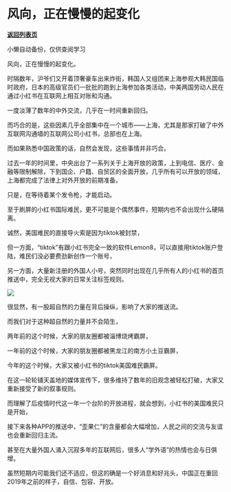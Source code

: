 # ​风向，正在慢慢的起变化

[**返回列表页**](/gzh/政事堂2019)

小懒自动备份，仅供查阅学习

风向，正在慢慢的起变化。

时隔数年，沪爷们又开着顶奢豪车出来炸街，韩国人又组团来上海参观大韩民国临时政府，日本的高级官员们一批批的跑到上海参加各类活动，中美两国劳动人民在通过小红书在互联网上相互对账和沟通。

一度淡薄了数年的中外交流，几乎在一时间重新回归。

而巧合的是，这些因素几乎全部集中在一个城市——上海，尤其是那家打破了中外互联网沟通墙的互联网公司小红书，总部也在上海。

而如果熟悉中国政策的话，自然会发现，这些事情并非巧合。

过去一年的时间里，中央出台了一系列关于上海开放的政策，上到电信、医疗、金融等限制解除，下到国企、户籍、自贸区的全面开放，几乎所有可以开放的领域，上海都完成了法律上对外开放的前期准备。

只是，在等待着某个发令枪，才能启动。

至于刷屏的小红书国际难民，更不可能是个偶然事件，短期内也不会出现什么硬隔离。

诚然，美国难民的直接导火索是因为tiktok被封禁，

但一方面，“tiktok”有跟小红书完全一致的软件Lemon8，可以直接用tiktok账户登陆，难民们没必要费劲新创作一个账号，

另一方面，大量新注册的外国人小号，突然同时出现在几乎所有人的小红书的首页推送中，完全无视大家的日常关注标签规则。

![](https://mmbiz.qpic.cn/mmbiz_jpg/rxhS23yu8cPxKUV1V82r4c5x4l81Qom20bdMZxRnX4V9JlUNMdDFsRumu1RYEbaONwf0J1yKg4ynCFicKRRVN8A/640?wx_fmt=jpeg&from;=appmsg)

很显然，有一股超自然的力量在背后操纵，影响了大家的推送流。

而我们对于这种超自然的力量并不会陌生，

两年前的这个时候，大家的朋友圈都被淄博烧烤霸屏，

一年前的这个时候，大家的朋友圈都被黑龙江的南方小土豆霸屏，

今年的这个时候，大家又被小红书的tiktok美国难民霸屏。

在这一轮轮铺天盖地的媒体宣传下，很多维持了数年的旧观念被轻松打破，大家又重新接受了新的叙事规则。

而理解了后疫情时代这一年一个台阶的开放进程，就会想到，小红书的美国难民只是开始，

接下来各种APP的推送中，“歪果仁”的含量都会大幅增加，人民之间的交流与友谊也会重新回归主流。

甚至在大量外国人涌入沉寂多年的互联网后，很多人“学外语”的热情也会与日俱增。

虽然短期内可能我们还不适应，但这的确是一个好消息和好兆头，中国正在重回2019年之前的样子，自信、包容、开放。

